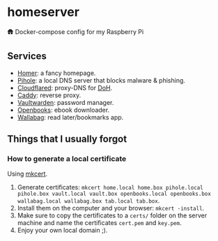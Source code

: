 # homeserver
🛖 Docker-compose config for my Raspberry Pi

## Services
* [Homer](https://github.com/bastienwirtz/homer): a fancy homepage.
* [Pihole](https://github.com/pi-hole/docker-pi-hole): a local DNS server that blocks malware & phishing.
* [Cloudflared](https://github.com/crazy-max/docker-cloudflared): proxy-DNS for [DoH](https://developers.cloudflare.com/1.1.1.1/encryption/dns-over-https/).
* [Caddy](https://hub.docker.com/\_/caddy): reverse proxy.
* [Vaultwarden](https://github.com/dani-garcia/vaultwarden): password manager.
* [Openbooks](https://github.com/evan-buss/openbooks): ebook downloader.
* [Wallabag](https://github.com/wallabag/wallabag): read later/bookmarks app.

## Things that I usually forgot

### How to generate a local certificate

Using [mkcert](https://github.com/FiloSottile/mkcert).

1. Generate certificates:
  `mkcert home.local home.box pihole.local pihole.box vault.local vault.box openbooks.local openbooks.box wallabag.local wallabag.box tab.local tab.box`.
2. Install them on the computer and your browser:
  `mkcert -install`.
3. Make sure to copy the certificates to a `certs/` folder on the server machine and name the certificates `cert.pem` and `key.pem`.
4. Enjoy your own local domain ;).
